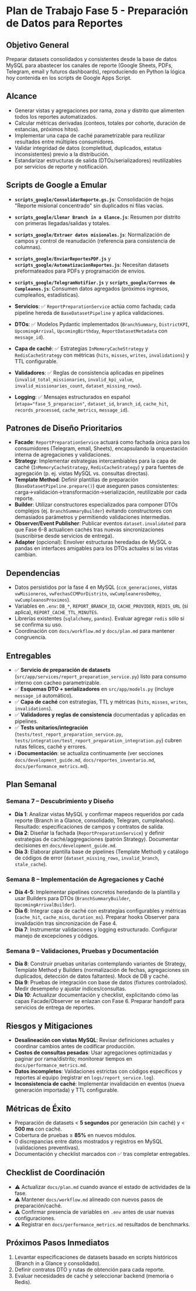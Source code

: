 # Plan de Trabajo Fase 5 - Preparación de Datos para Reportes

## Objetivo General
Preparar datasets consolidados y consistentes desde la base de datos MySQL para abastecer los canales de reporte (Google Sheets, PDFs, Telegram, email y futuros dashboards), reproduciendo en Python la lógica hoy contenida en los scripts de Google Apps Script.

## Alcance
- Generar vistas y agregaciones por rama, zona y distrito que alimenten todos los reportes automatizados.
- Calcular métricas derivadas (conteos, totales por cohorte, duración de estancias, próximos hitos).
- Implementar una capa de caché parametrizable para reutilizar resultados entre múltiples consumidores.
- Validar integridad de datos (completitud, duplicados, estatus inconsistentes) previo a la distribución.
- Estandarizar estructuras de salida (DTOs/serializadores) reutilizables por servicios de reporte y notificación.

## Scripts de Google a Emular
- **`scripts_google/ConsolidarReporte.gs.js`**: Consolidación de hojas "Reporte misional concentrado" sin duplicados ni filas vacías.
- **`scripts_google/Llenar Branch in a Glance.js`**: Resumen por distrito con primeras llegadas/salidas y totales.
- **`scripts_google/Extraer datos misionales.js`**: Normalización de campos y control de reanudación (referencia para consistencia de columnas).
- **`scripts_google/EnviarReportesPDF.js`** y **`scripts_google/AutomatizacionReportes.js`**: Necesitan datasets preformateados para PDFs y programación de envíos.
- **`scripts_google/TelegramNotifier.js`** y **`scripts_google/Correos de Cumpleanos.js`**: Consumen datos agregados (próximos ingresos, cumpleaños, estadísticas).

- **Servicios**: ✅ `ReportPreparationService` actúa como fachada; cada pipeline hereda de `BaseDatasetPipeline` y aplica validaciones.
- **DTOs**: ✅ Modelos Pydantic implementados (`BranchSummary`, `DistrictKPI`, `UpcomingArrival`, `UpcomingBirthday`, `ReportDatasetMetadata` con `message_id`).
- **Capa de caché**: ✅ Estrategias `InMemoryCacheStrategy` y `RedisCacheStrategy` con métricas (`hits`, `misses`, `writes`, `invalidations`) y TTL configurable.
- **Validadores**: ✅ Reglas de consistencia aplicadas en pipelines (`invalid_total_missionaries`, `invalid_kpi_value`, `invalid_missionaries_count`, `dataset_missing_rows`).
- **Logging**: ✅ Mensajes estructurados en español (`etapa="fase_5_preparacion"`, `dataset_id`, `branch_id`, `cache_hit`, `records_processed`, `cache_metrics`, `message_id`).

## Patrones de Diseño Prioritarios
- **Facade**: `ReportPreparationService` actuará como fachada única para los consumidores (Telegram, email, Sheets), encapsulando la orquestación interna de agregaciones y validaciones.
- **Strategy**: Implementar estrategias intercambiables para la capa de caché (`InMemoryCacheStrategy`, `RedisCacheStrategy`) y para fuentes de agregación (p. ej. vistas MySQL vs. consultas directas).
- **Template Method**: Definir plantillas de preparación (`BaseDatasetPipeline.prepare()`) que aseguren pasos consistentes: carga→validación→transformación→serialización, reutilizable por cada reporte.
- **Builder**: Utilizar constructores especializados para componer DTOs complejos (ej. `BranchSummaryBuilder`) evitando constructores con demasiados parámetros y permitiendo validaciones intermedias.
- **Observer/Event Publisher**: Publicar eventos `dataset.invalidated` para que Fase 6-8 actualicen cachés tras nuevas sincronizaciones (suscribirse desde servicios de entrega).
- **Adapter** (opcional): Envolver estructuras heredadas de MySQL o pandas en interfaces amigables para los DTOs actuales si las vistas cambian.

## Dependencias
- Datos persistidos por la fase 4 en MySQL (`ccm_generaciones`, vistas `vwMisioneros`, `vwFechasCCMPorDistrito`, `vwCumpleanerosDeHoy`, `vwCumpleanosProximos`).
- Variables en `.env`: `DB_*`, `REPORT_BRANCH_ID`, `CACHE_PROVIDER`, `REDIS_URL` (si aplica), `REPORT_CACHE_TTL_MINUTES`.
- Librerías existentes (`sqlalchemy`, `pandas`). Evaluar agregar `redis` sólo si se confirma su uso.
- Coordinación con `docs/workflow.md` y `docs/plan.md` para mantener congruencia.

## Entregables
- ✅ **Servicio de preparación de datasets** (`src/app/services/report_preparation_service.py`) listo para consumo interno con cacheo parametrizable.
- ✅ **Esquemas DTO + serializadores** en `src/app/models.py` (incluye `message_id` automático).
- ✅ **Capa de caché** con estrategias, TTL y métricas (`hits`, `misses`, `writes`, `invalidations`).
- ✅ **Validadores y reglas de consistencia** documentadas y aplicadas en pipelines.
- ✅ **Tests unitarios/integración** (`tests/test_report_preparation_service.py`, `tests/integration/test_report_preparation_integration.py`) cubren rutas felices, caché y errores.
- ℹ️ **Documentación**: se actualiza continuamente (ver secciones `docs/development_guide.md`, `docs/reportes_inventario.md`, `docs/performance_metrics.md`).

## Plan Semanal

### Semana 7 – Descubrimiento y Diseño
- **Día 1**: Analizar vistas MySQL y confirmar mapeos requeridos por cada reporte (Branch in a Glance, consolidado, Telegram, cumpleaños). Resultado: especificaciones de campos y contratos de salida.
- **Día 2**: Diseñar la fachada (`ReportPreparationService`) y definir estrategias de caché/aggregaciones (patrón Strategy). Documentar decisiones en `docs/development_guide.md`.
- **Día 3**: Elaborar plantilla base de pipelines (Template Method) y catálogo de códigos de error (`dataset_missing_rows`, `invalid_branch`, `stale_cache`).

### Semana 8 – Implementación de Agregaciones y Caché
- **Día 4-5**: Implementar pipelines concretos heredando de la plantilla y usar Builders para DTOs (`BranchSummaryBuilder`, `UpcomingArrivalBuilder`).
- **Día 6**: Integrar capa de caché con estrategias configurables y métricas (`cache_hit`, `cache_miss`, `duration_ms`). Preparar hooks Observer para invalidación tras sincronización de Fase 4.
- **Día 7**: Instrumentar validaciones y logging estructurado. Configurar manejo de excepciones y códigos.

### Semana 9 – Validaciones, Pruebas y Documentación
- **Día 8**: Construir pruebas unitarias contemplando variantes de Strategy, Template Method y Builders (normalización de fechas, agregaciones sin duplicados, detección de datos faltantes). Mock de DB y caché.
- **Día 9**: Pruebas de integración con base de datos (fixtures controlados). Medir desempeño y ajustar índices/consultas.
- **Día 10**: Actualizar documentación y checklist, explicitando cómo las capas Facade/Observer se enlazan con Fase 6. Preparar handoff para servicios de entrega de reportes.

## Riesgos y Mitigaciones
- **Desalineación con vistas MySQL**: Revisar definiciones actuales y coordinar cambios antes de codificar producción.
- **Costos de consultas pesadas**: Usar agregaciones optimizadas y paginar por rama/distrito; monitorear tiempos en `docs/performance_metrics.md`.
- **Datos incompletos**: Validaciones estrictas con códigos específicos y reportes al equipo (registrar en `logs/report_service.log`).
- **Inconsistencia de caché**: Implementar invalidación en eventos (nueva generación importada) y TTL configurable.

## Métricas de Éxito
- Preparación de datasets < **5 segundos** por generación (sin caché) y < **500 ms** con caché.
- Cobertura de pruebas ≥ **85%** en nuevos módulos.
- 0 discrepancias entre datos mostrados y registros en MySQL (validaciones preventivas).
- Documentación y checklist marcados con ✅ tras completar entregables.

## Checklist de Coordinación
- ⚠️ Actualizar `docs/plan.md` cuando avance el estado de actividades de la fase.
- ⚠️ Mantener `docs/workflow.md` alineado con nuevos pasos de preparación/caché.
- ⚠️ Confirmar presencia de variables en `.env` antes de usar nuevas configuraciones.
- ⚠️ Registrar en `docs/performance_metrics.md` resultados de benchmarks.

## Próximos Pasos Inmediatos
1. Levantar especificaciones de datasets basado en scripts históricos (Branch in a Glance y consolidado).
2. Definir contratos DTO y rutas de obtención para cada reporte.
3. Evaluar necesidades de caché y seleccionar backend (memoria o Redis).

